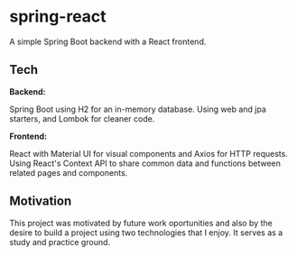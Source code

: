 # spring-react
A simple Spring Boot backend with a React frontend.

## Tech

**Backend:**

Spring Boot using H2 for an in-memory database. Using web and jpa starters, and Lombok for cleaner code.

**Frontend:**

React with Material UI for visual components and Axios for HTTP requests. Using React's Context API to share common data and functions between related pages and components.

## Motivation

This project was motivated by future work oportunities and also by the desire to build a project using two technologies that I enjoy. It serves as a study and practice ground.
